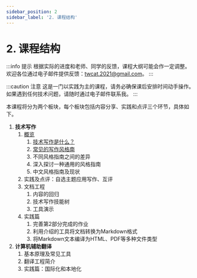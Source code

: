 ```yaml
---
sidebar_position: 2
sidebar_label: '2. 课程结构'
---
```


# 2. 课程结构

:::info 提示
根据实际的进度和老师、同学的反馈，课程大纲可能会作一定调整。
欢迎各位通过电子邮件提供反馈：twcat.2021@gmail.com。
:::

:::caution 注意
这是一门以实践为主的课程，请务必确保课后安排时间动手操作。
如果遇到任何技术问题，请随时通过电子邮件联系我。
:::

本课程将分为两个板块，每个板块包括内容分享、实践和点评三个环节，具体如下。

1. **技术写作**
    1. [概览](/docs/tw/intro)
        1. [技术写作是什么？](/docs/tw/what-is-tw)
        2. [常见的写作风格南](/docs/tw/common-styles)
        3. 不同风格指南之间的差异 <!-- compare -->
        4. 深入探讨一种通用的风格指南
        5. 中文风格指南及现状
    2. 实践及点评：自选主题应用写作、互评 <!-- steps -->
    3. 文档工程
       1. 内容的回归 <!--  Markdown -->
       2. 技术写作技能树 <!-- Pandoc, Docusaurus, MkDocs, Sphinx, Bookdown -->
       3. 工具演示 <!-- Visual Studio Code、MacDown、Notepad++等 -->
    4. 实践篇
       1. 完善第2部分完成的作业
       2. 利用介绍的工具将文档转换为Markdown格式
       3. 将Markdown文本编译为HTML、PDF等多种文件类型
2. **计算机辅助翻译**
    1. 基本原理及常见工具
    2. 翻译工程简介
    3. 实践篇：国际化和本地化
